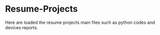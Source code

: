 # Resume-Projects
Here are loaded the resume projects main files such as python codes and devices reports.
